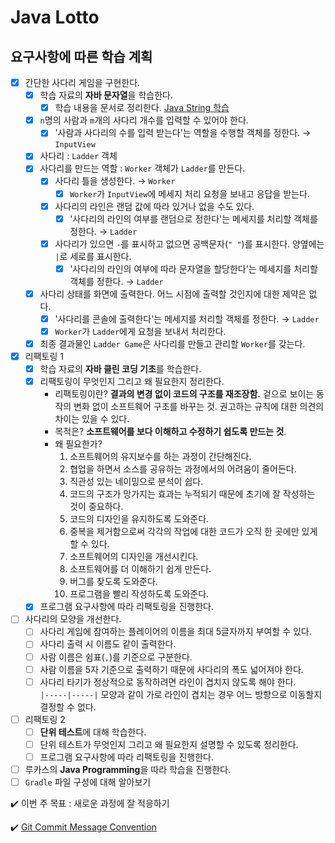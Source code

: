 # Java Lotto

## 요구사항에 따른 학습 계획

- [x] 간단한 사다리 게임을 구현한다.
  - [x] 학습 자료의 **자바 문자열**을 학습한다.
    - [x] 학습 내용을 문서로 정리한다. [Java String 학습](https://velog.io/@yeonise/Java-String)
  - [x] `n`명의 사람과 `m`개의 사다리 개수를 입력할 수 있어야 한다.
    - [x] '사람과 사다리의 수를 입력 받는다'는 역할을 수행할 객체를 정한다. → `InputView`
  - [x] 사다리 : `Ladder` 객체
  - [x] 사다리를 만드는 역할 : `Worker` 객체가 `Ladder`를 만든다.
    - [x] 사다리 틀을 생성한다. → `Worker`
      - [x] `Worker`가 `InputView`에 메세지 처리 요청을 보내고 응답을 받는다.
    - [x] 사다리의 라인은 랜덤 값에 따라 있거나 없을 수도 있다.
      - [x] '사다리의 라인의 여부를 랜덤으로 정한다'는 메세지를 처리할 객체를 정한다. → `Ladder`
    - [x] 사다리가 있으면 `-`를 표시하고 없으면 공백문자(`" "`)를 표시한다. 양옆에는 `|`로 세로를 표시한다.
      - [x] '사다리의 라인의 여부에 따라 문자열을 할당한다'는 메세지를 처리할 객체를 정한다. → `Ladder`
  - [x] 사다리 상태를 화면에 출력한다. 어느 시점에 출력할 것인지에 대한 제약은 없다.
    - [x] '사다리를 콘솔에 출력한다'는 메세지를 처리할 객체를 정한다. → `Ladder`
    - [x] `Worker`가 `Ladder`에게 요청을 보내서 처리한다.
  - [x] 최종 결과물인 `Ladder Game`은 사다리를 만들고 관리할 `Worker`를 갖는다.
  
- [x] 리팩토링 1
  - [x] 학습 자료의 **자바 클린 코딩 기초**를 학습한다.
  - [x] 리팩토링이 무엇인지 그리고 왜 필요한지 정리한다.
    - 리팩토링이란? **결과의 변경 없이 코드의 구조를 재조장함.** 겉으로 보이는 동작의 변화 없이 소프트웨어 구조를 바꾸는 것. 권고하는 규칙에 대한 의견의 차이는 있을 수 있다.
    - 목적은? **소프트웨어를 보다 이해하고 수정하기 쉽도록 만드는 것**.
    - 왜 필요한가?
      1. 소프트웨어의 유지보수를 하는 과정이 간단해진다.
      2. 협업을 하면서 소스를 공유하는 과정에서의 어려움이 줄어든다.
      3. 직관성 있는 네이밍으로 분석이 쉽다.
      4. 코드의 구조가 망가지는 효과는 누적되기 때문에 초기에 잘 작성하는 것이 중요하다.
      5. 코드의 디자인을 유지하도록 도와준다.
      6. 중복을 제거함으로써 각각의 작업에 대한 코드가 오직 한 곳에만 있게 할 수 있다.
      7. 소프트웨어의 디자인을 개선시킨다.
      8. 소프트웨어를 더 이해하기 쉽게 만든다.
      9. 버그를 찾도록 도와준다.
      10. 프로그램을 빨리 작성하도록 도와준다.
  - [x] 프로그램 요구사항에 따라 리팩토링을 진행한다.

- [ ] 사다리의 모양을 개선한다.
  - [ ] 사다리 게임에 참여하는 플레이어의 이름을 최대 5글자까지 부여할 수 있다.
  - [ ] 사다리 출력 시 이름도 같이 출력한다.
  - [ ] 사람 이름은 쉼표(`,`)를 기준으로 구분한다.
  - [ ] 사람 이름을 5자 기준으로 출력하기 때문에 사다리의 폭도 넓어져야 한다.
  - [ ] 사다리 타기가 정상적으로 동작하려면 라인이 겹치지 않도록 해야 한다.  
    `|-----|-----|` 모양과 같이 가로 라인이 겹치는 경우 어느 방향으로 이동할지 결정할 수 없다.
- [ ] 리팩토링 2
  - [ ] **단위 테스트**에 대해 학습한다.
  - [ ] 단위 테스트가 무엇인지 그리고 왜 필요한지 설명할 수 있도록 정리한다.
  - [ ] 프로그램 요구사항에 따라 리팩토링을 진행한다.
- [ ] 루카스의 **Java Programming**을 따라 학습을 진행한다.
- [ ] `Gradle` 파일 구성에 대해 알아보기

✔️ 이번 주 목표 : 새로운 과정에 잘 적응하기

✔️ [Git Commit Message Convention](https://doublesprogramming.tistory.com/256)